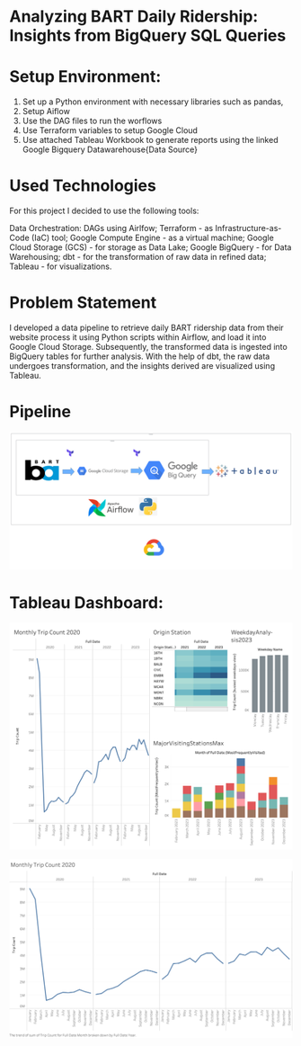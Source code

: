 # Analyzing BART Daily Ridership: Insights from BigQuery SQL Queries

# Setup Environment: 

1. Set up a Python environment with necessary libraries such as pandas, 
2. Setup Aiflow 
3. Use the DAG files to run the worflows
4. Use Terraform variables to setup Google Cloud
5. Use attached Tableau Workbook to generate reports using the linked Google Bigquery Datawarehouse{Data Source} 

# Used Technologies 

For this project I decided to use the following tools:

Data Orchestration: DAGs using Airlfow;
Terraform - as Infrastructure-as-Code (IaC) tool;
Google Compute Engine - as a virtual machine;
Google Cloud Storage (GCS) - for storage as Data Lake;
Google BigQuery - for Data Warehousing;
dbt - for the transformation of raw data in refined data;
Tableau - for visualizations.

# Problem Statement
I developed a data pipeline to retrieve daily BART ridership data from their website
process it using Python scripts within Airflow, and load it into Google Cloud Storage.
Subsequently, the transformed data is ingested into BigQuery tables for further analysis. 
With the help of dbt, the raw data undergoes transformation, 
and the insights derived are visualized using Tableau.

# Pipeline

![alt text](https://raw.githubusercontent.com/pilanpra/DE-Projects/main/Bootcamp2024Project/Reporting%20Files/Pipeline.png?raw=true)

# Tableau Dashboard:

![alt text](https://raw.githubusercontent.com/pilanpra/DE-Projects/main/Bootcamp2024Project/Reporting%20Files/Dashboard%202023.png?raw=true)


![alt text](https://raw.githubusercontent.com/pilanpra/DE-Projects/main/Bootcamp2024Project/Reporting%20Files/Time-BART.png?raw=true)
